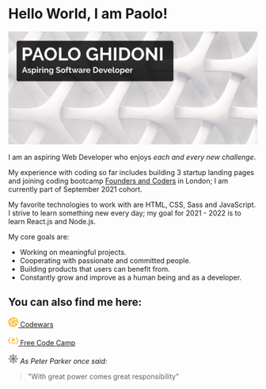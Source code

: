 # Hello World, I am Paolo!

![Image of Paolo](https://github.com/paologhidoni/paologhidoni/blob/main/header-background.png)

I am an aspiring Web Developer who enjoys *each and every new challenge*. 

My experience with coding so far includes building 3 startup landing pages and joining coding bootcamp [Founders and Coders](https://www.foundersandcoders.com) in London; I am currently part of September 2021 cohort. 

My favorite technologies to work with are HTML, CSS, Sass and JavaScript. I strive to learn something new every day; my goal for 2021 - 2022 is to learn React.js and Node.js.

My core goals are:

* Working on meaningful projects. 
* Cooperating with passionate and committed people.
* Building products that users can benefit from.
* Constantly grow and improve as a human being and as a developer.

## You can also find me here:

[![Codewars Logo](https://github.com/paologhidoni/paologhidoni/blob/main/yellow-codewars.png)  Codewars](https://www.codewars.com/dashboard)

[![Free Code Camp Logo](https://github.com/paologhidoni/paologhidoni/blob/main/yellow-fcc.png)  Free Code Camp](https://www.freecodecamp.org/paolo)





![Spiderman web icon](https://github.com/paologhidoni/paologhidoni/blob/main/web.png)  *As Peter Parker once said:*

> "With great power comes great responsibility"






